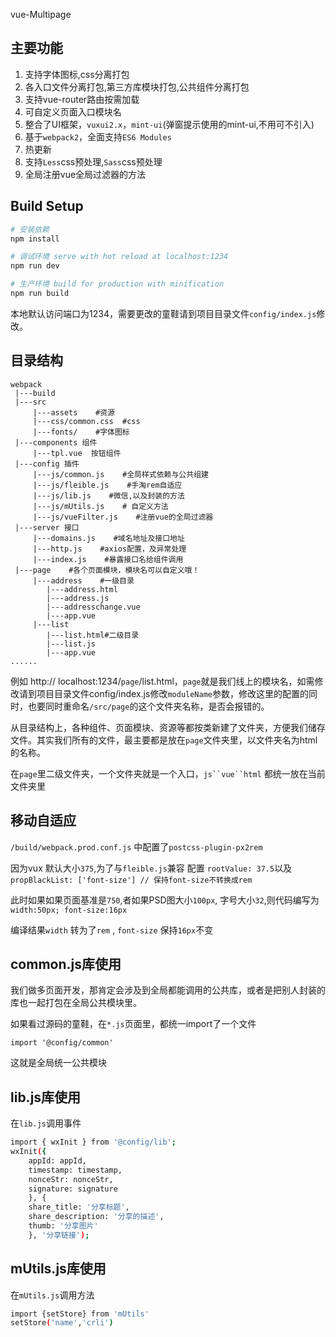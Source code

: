 vue-Multipage

## 主要功能

 1. 支持字体图标,css分离打包
 2. 各入口文件分离打包,第三方库模块打包,公共组件分离打包
 3. 支持vue-router路由按需加载
 4. 可自定义页面入口模块名
 5. 整合了UI框架，`vuxui2.x`，`mint-ui`(弹窗提示使用的mint-ui,不用可不引入)
 6. 基于`webpack2`，全面支持`ES6 Modules`
 7. 热更新
 8. 支持`Less`css预处理,`Sass`css预处理
 9. 全局注册vue全局过滤器的方法 

## Build Setup

``` bash
# 安装依赖
npm install

# 调试环境 serve with hot reload at localhost:1234
npm run dev

# 生产环境 build for production with minification
npm run build

```
本地默认访问端口为1234，需要更改的童鞋请到项目目录文件`config/index.js`修改。


## 目录结构
```
webpack
 |---build
 |---src
     |---assets    #资源
     |---css/common.css  #css
     |---fonts/    #字体图标
 |---components 组件
     |---tpl.vue  按钮组件
 |---config 插件
     |---js/common.js    #全局样式依赖与公共组建
     |---js/fleible.js    #手淘rem自适应
     |---js/lib.js    #微信,以及封装的方法
     |---js/mUtils.js    # 自定义方法
     |---js/vueFilter.js    #注册vue的全局过滤器
 |---server 接口
     |---domains.js    #域名地址及接口地址
     |---http.js    #axios配置，及异常处理
     |---index.js    #暴露接口名给组件调用
 |---page    #各个页面模块，模块名可以自定义哦！
     |---address    #一级目录
        |---address.html
        |---address.js
        |---addresschange.vue
        |---app.vue
     |---list
        |---list.html#二级目录
        |---list.js
        |---app.vue
......

  ```

例如 http:// localhost:1234/`page`/list.html，`page`就是我们线上的模块名，如需修改请到项目目录文件config/index.js修改`moduleName`参数，修改这里的配置的同时，也要同时重命名`/src/page`的这个文件夹名称，是否会报错的。

从目录结构上，各种组件、页面模块、资源等都按类新建了文件夹，方便我们储存文件。其实我们所有的文件，最主要都是放在`page`文件夹里，以文件夹名为html的名称。

在`page`里二级文件夹，一个文件夹就是一个入口，`js``vue``html` 都统一放在当前文件夹里


## 移动自适应

`/build/webpack.prod.conf.js` 中配置了`postcss-plugin-px2rem`

因为vux 默认大小`375`,为了与`fleible.js`兼容 配置 `rootValue: 37.5`以及`propBlackList: ['font-size'] // 保持font-size不转换成rem`

此时如果如果页面基准是`750`,者如果PSD图大小`100px`, 字号大小`32`,则代码编写为 `width:50px; font-size:16px`

编译结果`width` 转为了`rem` , `font-size` 保持`16px`不变

## common.js库使用

我们做多页面开发，那肯定会涉及到全局都能调用的公共库，或者是把别人封装的库也一起打包在全局公共模块里。

如果看过源码的童鞋，在`*.js`页面里，都统一import了一个文件

```
import '@config/common'
```
这就是全局统一公共模块

## lib.js库使用

在`lib.js`调用事件

``` bash
import { wxInit } from '@config/lib';
wxInit({
    appId: appId,
    timestamp: timestamp,
    nonceStr: nonceStr,
    signature: signature
    }, {
    share_title: '分享标题',
    share_description: '分享的描述',
    thumb: '分享图片'
    }, '分享链接');
```

## mUtils.js库使用

在`mUtils.js`调用方法

``` bash
import {setStore} from 'mUtils'
setStore('name','crli')
```
